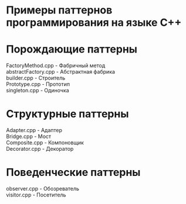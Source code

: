 # Примеры паттернов программирования на языке C++
# Порождающие паттерны
FactoryMethod.cpp - Фабричный метод\
abstractFactory.cpp - Абстрактная фабрика\
builder.cpp - Строитель\
Prototype.cpp - Прототип\
singleton.cpp - Одиночка
# Структурные паттерны
Adapter.cpp - Адаптер\
Bridge.cpp - Мост\
Composite.cpp - Компоновщик\
Decorator.cpp - Декоратор
# Поведенческие паттерны
observer.cpp - Обозреватель\
visitor.cpp - Посетитель
